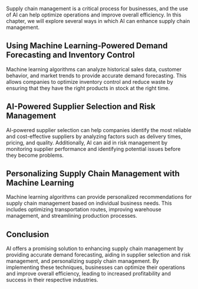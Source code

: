 
Supply chain management is a critical process for businesses, and the use of AI can help optimize operations and improve overall efficiency. In this chapter, we will explore several ways in which AI can enhance supply chain management.

Using Machine Learning-Powered Demand Forecasting and Inventory Control
-----------------------------------------------------------------------

Machine learning algorithms can analyze historical sales data, customer behavior, and market trends to provide accurate demand forecasting. This allows companies to optimize inventory control and reduce waste by ensuring that they have the right products in stock at the right time.

AI-Powered Supplier Selection and Risk Management
-------------------------------------------------

AI-powered supplier selection can help companies identify the most reliable and cost-effective suppliers by analyzing factors such as delivery times, pricing, and quality. Additionally, AI can aid in risk management by monitoring supplier performance and identifying potential issues before they become problems.

Personalizing Supply Chain Management with Machine Learning
-----------------------------------------------------------

Machine learning algorithms can provide personalized recommendations for supply chain management based on individual business needs. This includes optimizing transportation routes, improving warehouse management, and streamlining production processes.

Conclusion
----------

AI offers a promising solution to enhancing supply chain management by providing accurate demand forecasting, aiding in supplier selection and risk management, and personalizing supply chain management. By implementing these techniques, businesses can optimize their operations and improve overall efficiency, leading to increased profitability and success in their respective industries.
